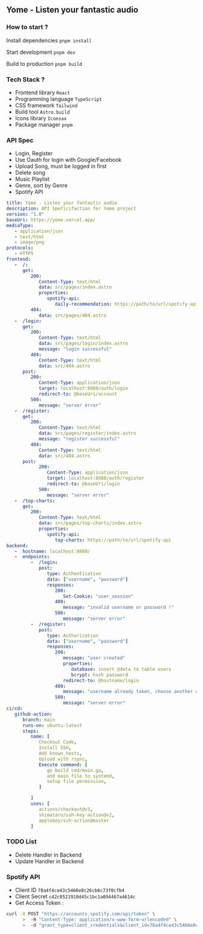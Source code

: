 ## Yome - Listen your fantastic audio

### How to start ?
Install dependencies
```pnpm install```

Start development
```pnpm dev```

Build to production
```pnpm build```

### Tech Stack ?
- Frontend library `React`
- Programming language `TypeScript`
- CSS framework `Tailwind`
- Build tool `Astro.build`
- Icons library `Iconsax`
- Package manager `pnpm`

### API Spec
- Login, Register
- Use Oauth for login with Google/Facebook
- Upload Song, must be logged in first
- Delete song
- Music Playlist
- Genre, sort by Genre
- Spotify API

```yaml
title: Yome - Listen your fantastic audio
description: API Speficifaction for Yome project
version: "1.0"
baseUri: https://yome.vercel.app/
mediaType:
   - application/json
   - text/html
   - image/png
protocols:
   - HTTPS
frontend:
   -  /:
      get:
         200:
            Content-Type: text/html
            data: src/pages/index.astro
            properties:
               spotify-api:
                  daily-recommendation: https://path/to/url/spotify-api
         404:
            data: src/pages/404.astro
   -  /login:
      get:
         200:
            Content-Type: text/html
            data: src/pages/login/index.astro
            message: "login successful"
         404:
            Content-Type: text/html
            data: src/404.astro
      post:
         200:
            Content-Type: application/json
            target: localhost:8080/auth/login
            redirect-to: @baseUri/account
         500:
            message: "server error"
   -  /register:
      get:
         200:
            Content-Type: text/html
            data: src/pages/register/index.astro
            message: "register successful"
         404:
            Content-Type: text/html
            data: src/404.astro
      post:
            200:
               Content-Type: application/json
               target: localhost:8080/auth/register
               redirect-to: @baseUri/login
            500:
               message: "server error"
   -  /top-charts:
      get:
         200:
            Content-Type: text/html
            data: src/pages/top-charts/index.astro
            properties:
               spotify-api:
                  top-charts: https://path/to/url/spotify-api
backend:
   -  hostname: localhost:8080/
   -  endpoints:
         -  /login:
            post:
               type: Authentication
               data: ["username", "password"]
               responses:
                  200:
                     Set-Cookie: "user_session"
                  400:
                     message: "invalid username or password !"
                  500:
                     message: "server error"
         -  /register:
            post:
               type: Authorization
               data: ["username", "password"]
               responses:
                  200:
                     message: "user created"
                     properties:
                        database: insert @data to table users
                        bcrypt: hash password
                     redirect-to: @hostname/login
                  400:
                     message: "username already taken, choose another one !"
                  500:
                     message: "server error"
ci/cd:
   github-action:
      branch: main
      runs-on: ubuntu-latest
      steps:
         name: [
            Checkout Code,
            Install SSH,
            Add known_hosts,
            Upload with rsync,
            Execute command: [
               go build cmd/main.go,
               add main file to systemd,
               setup file permission,
            ]

         ]
         uses: [
            actions/checkout@v3,
            shimataro/ssh-key-action@v2,
            appleboy/ssh-action@master
         ]
```

### TODO List
- Delete Handler in Backend
- Update Handler in Backend

### Spotify API
- Client ID `78a4f4ce43c5466e8c26cb6c73f0cfb4`
- Client Secret `c42c0521910d45c1bc1a094467a4614c`
- Get Access Token :
```bash
curl -X POST "https://accounts.spotify.com/api/token" \
      >  -H "Content-Type: application/x-www-form-urlencoded" \
      >  -d "grant_type=client_credentials&client_id=78a4f4ce43c5466e8c26cb6c73f0cfb4&client_secret=c42c0521910d45c1bc1a094467a4614c"

```